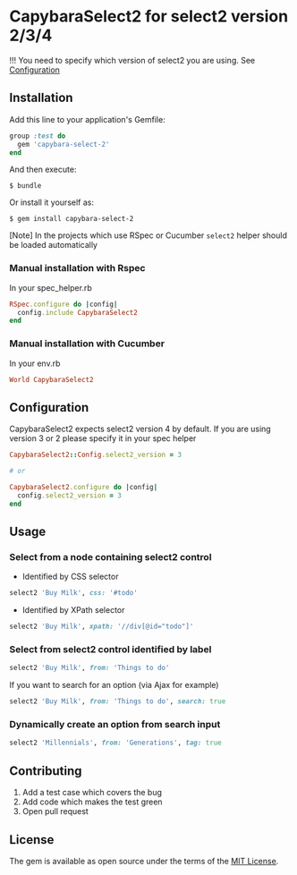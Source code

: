 # CapybaraSelect2 for select2 version 2/3/4
!!! You need to specify which version of select2 you are using. See [Configuration](https://github.com/Hirurg103/capybara_select2#configuration)

## Installation

Add this line to your application's Gemfile:

```ruby
group :test do
  gem 'capybara-select-2'
end
```

And then execute:

    $ bundle

Or install it yourself as:

    $ gem install capybara-select-2

[Note] In the projects which use RSpec or Cucumber `select2` helper should be loaded automatically

### Manual installation with Rspec

In your spec_helper.rb

```ruby
RSpec.configure do |config|
  config.include CapybaraSelect2
end
```

### Manual installation with Cucumber

In your env.rb

```ruby
World CapybaraSelect2
```

## Configuration

CapybaraSelect2 expects select2 version 4 by default. If you are using version 3 or 2 please specify it in your spec helper

```ruby
CapybaraSelect2::Config.select2_version = 3

# or

CapybaraSelect2.configure do |config|
  config.select2_version = 3
end
```

## Usage

### Select from a node containing select2 control

* Identified by CSS selector
```ruby
select2 'Buy Milk', css: '#todo'
```

* Identified by XPath selector
```ruby
select2 'Buy Milk', xpath: '//div[@id="todo"]'
```

### Select from select2 control identified by label
```ruby
select2 'Buy Milk', from: 'Things to do'
```

If you want to search for an option (via Ajax for example)
```ruby
select2 'Buy Milk', from: 'Things to do', search: true
```

### Dynamically create an option from search input 
```ruby
select2 'Millennials', from: 'Generations', tag: true
```

## Contributing

1. Add a test case which covers the bug
2. Add code which makes the test green
3. Open pull request

## License

The gem is available as open source under the terms of the [MIT License](http://opensource.org/licenses/MIT).
